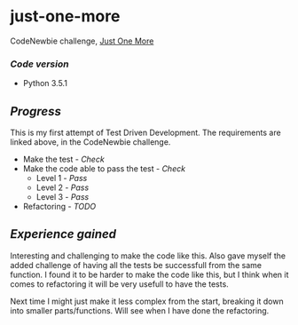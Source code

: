 # just-one-more
CodeNewbie challenge, [Just One More](http://www.codenewbie.org/blogs/just-one-more)

### _Code version_
- Python 3.5.1

## _Progress_

This is my first attempt of Test Driven Development. The requirements are linked
above, in the CodeNewbie challenge.

- Make the test - _Check_
- Make the code able to pass the test - _Check_
    - Level 1 - _Pass_
    - Level 2 - _Pass_
    - Level 3 - _Pass_
- Refactoring - _TODO_

## _Experience gained_

Interesting and challenging to make the code like this. Also gave myself the
added challenge of having all the tests be successfull from the same function.
 I found it to be harder to make the code like this, but I think when it comes
to refactoring it will be very usefull to have the tests.

Next time I might just make it less complex from the start, breaking it down
 into smaller parts/functions. Will see when I have done the refactoring.